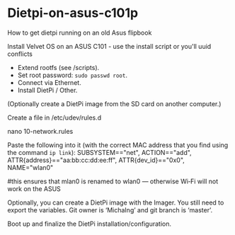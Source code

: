 # Dietpi-on-asus-c101p
How to get dietpi running on an old Asus flipbook


Install Velvet OS on an ASUS C101 - use the install script or you'll uuid conflicts

- Extend rootfs (see /scripts).
- Set root password: `sudo passwd root`.
- Connect via Ethernet.
- Install DietPi / Other.

(Optionally create a DietPi image from the SD card on another computer.)

Create a file in /etc/udev/rules.d

nano 10-network.rules

Paste the following into it (with the correct MAC address that you find using the command `ip link`):
SUBSYSTEM=="net", ACTION=="add", ATTR{address}=="aa:bb:cc:dd:ee:ff", ATTR{dev_id}=="0x0", NAME="wlan0"

#this ensures that mlan0 is renamed to wlan0 — otherwise Wi‑Fi will not work on the ASUS

Optionally, you can create a DietPi image with the Imager. You still need to export the variables. Git owner is ‘MichaIng’ and git branch is ‘master’.

Boot up and finalize the DietPi installation/configuration.
